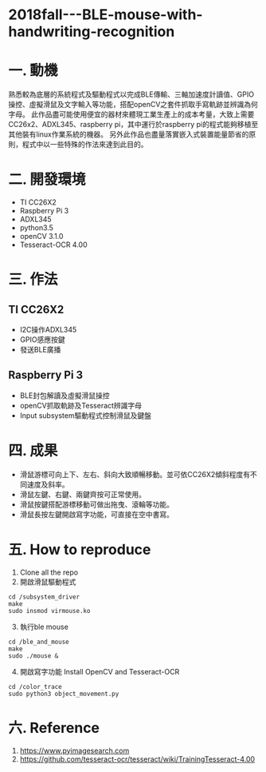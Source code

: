 # 2018fall---BLE-mouse-with-handwriting-recognition
# 一.	動機
   熟悉較為底層的系統程式及驅動程式以完成BLE傳輸、三軸加速度計讀值、GPIO操控、虛擬滑鼠及文字輸入等功能，搭配openCV之套件抓取手寫軌跡並辨識為何字母。
   此作品盡可能使用便宜的器材來體現工業生產上的成本考量，大致上需要CC26x2、ADXL345、raspberry pi，其中運行於raspberry pi的程式能夠移植至其他裝有linux作業系統的機器。
   另外此作品也盡量落實嵌入式裝置能量節省的原則，程式中以一些特殊的作法來達到此目的。
# 二. 開發環境
* TI CC26X2
* Raspberry Pi 3
* ADXL345
* python3.5
* openCV 3.1.0
* Tesseract-OCR 4.00

# 三. 作法
## TI CC26X2
* I2C操作ADXL345
* GPIO感應按鍵
* 發送BLE廣播

## Raspberry Pi 3
* BLE封包解讀及虛擬滑鼠操控
* openCV抓取軌跡及Tesseract辨識字母
* Input subsystem驅動程式控制滑鼠及鍵盤

# 四. 成果
* 滑鼠游標可向上下、左右、斜向大致順暢移動。並可依CC26X2傾斜程度有不同速度及斜率。
* 滑鼠左鍵、右鍵、兩鍵齊按可正常使用。
* 滑鼠按鍵搭配游標移動可做出拖曳、滾輪等功能。
* 滑鼠長按左鍵開啟寫字功能，可直接在空中書寫。

# 五. How to reproduce
1. Clone all the repo
2. 開啟滑鼠驅動程式
```
cd /subsystem_driver
make
sudo insmod virmouse.ko
```
3. 執行ble mouse
```
cd /ble_and_mouse
make
sudo ./mouse &
```
4. 開啟寫字功能
Install OpenCV and Tesseract-OCR 
```
cd /color_trace
sudo python3 object_movement.py
```
# 六. Reference
1.	https://www.pyimagesearch.com
2.  https://github.com/tesseract-ocr/tesseract/wiki/TrainingTesseract-4.00
